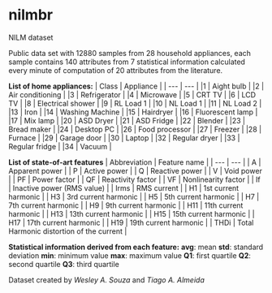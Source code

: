 # nilmbr
NILM dataset

Public data set with 12880 samples from 28 household appliances, each sample contains 140 attributes from 7 statistical information calculated every minute of computation of 20 attributes from the literature.

**List of home appliances:**
| Class | Appliance |
| --- | --- |
|1  | Aight bulb |
|2  | Air conditioning  |
|3  | Refrigerator  |
|4  | Microwave  |
|5  | CRT TV  |
|6  | LCD TV  |
|8  | Electrical shower  |
|9  | RL Load 1  |
|10 | NL Load 1 |
|11 | NL Load 2 |
|13 | Iron  |
|14 | Washing Machine  |
|15 | Hairdryer  |
|16 | Fluorescent lamp |
|17 | Mix lamp  |
|20 | ASD Dryer   |
|21 | ASD Fridge  |
|22 | Blender    |
|23 | Bread maker |
|24 | Desktop PC |
|26 | Food processor |
|27 | Freezer   |
|28 | Furnace  |
|29 | Garage door  |
|30 | Laptop  |
|32 | Regular dryer  |
|33 | Regular fridge   |
|34 | Vacuum  |

**List of state-of-art features**
| Abbreviation | Feature name                              |
| --- | --- |
| A            | Apparent power                            |
| P            |  Active power                             |
| Q            |  Reactive power                           |
| V            |  Void power                               |
| PF           |  Power factor                             |
| QF           |  Reactivity factor                        |
| VF           |  Nonlinearity factor                      |
| If           |  Inactive power (RMS value)               |
| Irms         |  RMS current                              |
| H1           |  1st current harmonic                     |
| H3           |  3rd current harmonic                     |
| H5           |  5th current harmonic                     |
| H7           |  7th current harmonic                     |
| H9           |  9th current harmonic                     |
| H11          |  11th current harmonic                    |
| H13          |  13th current harmonic                    |
| H15          |  15th current harmonic                    |
| H17          |  17th current harmonic                    |
| H19          |  19th current harmonic                    |
| THDi         |  Total Harmonic distortion of the current |

**Statistical information derived from each feature:**
**avg**: mean
**std**: standard deviation
**min**: minimum value
**max**: maximum value
**Q1**: first quartile
**Q2**: second quartile
**Q3**: third quartile

Dataset created by *Wesley A. Souza* and *Tiago A. Almeida*
